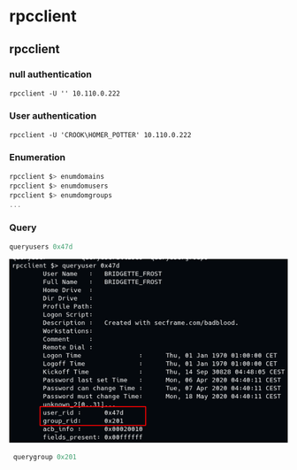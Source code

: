 # rpcclient

## rpcclient

### null authentication

```text
rpcclient -U '' 10.110.0.222
```

### User authentication

```text
rpcclient -U 'CROOK\HOMER_POTTER' 10.110.0.222
```

### Enumeration

```csharp
rpcclient $> enumdomains
rpcclient $> enumdomusers
rpcclient $> enumdomgroups
...
```

### Query

```csharp
queryusers 0x47d
```

![](../../../../.gitbook/assets/image%20%28173%29.png)

```csharp
 querygroup 0x201
```

